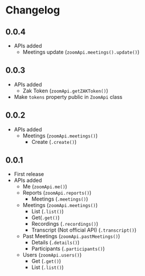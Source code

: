 # Changelog

## 0.0.4

- APIs added
  - Meetings update (`zoomApi.meetings().update()`)

## 0.0.3

- APIs added
  - Zak Token (`zoomApi.getZAKToken()`)
- Make `tokens` property public in `ZoomApi` class

## 0.0.2

- APIs added
  - Meetings (`zoomApi.meetings()`)
    - Create (`.create()`)

## 0.0.1

- First release
- APIs added
  - Me (`zoomApi.me()`)
  - Reports (`zoomApi.reports()`)
    - Meetings (`.meetings()`)
  - Meetings (`zoomApi.meetings()`)
    - List (`.list()`)
    - Get(`.get()`)
    - Recordings (`.recordings()`)
    - Transcript (Not official API) (`.transcript()`)
  - Past Meetings (`zoomApi.pastMeetings()`)
    - Details (`.details()`)
    - Participants (`.participants()`)
  - Users (`zoomApi.users()`)
    - Get (`.get()`)
    - List (`.list()`)
